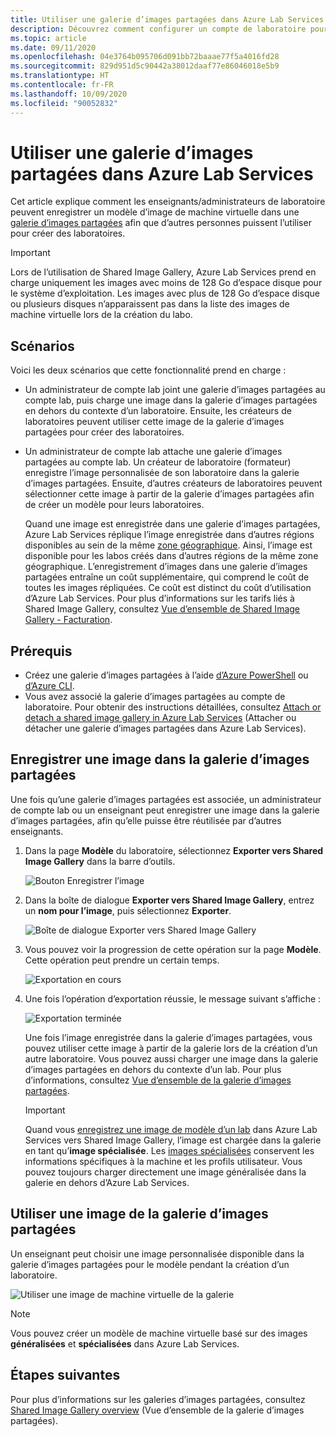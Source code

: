 ```yaml
---
title: Utiliser une galerie d’images partagées dans Azure Lab Services | Microsoft Docs
description: Découvrez comment configurer un compte de laboratoire pour utiliser une galerie d’images partagées, afin qu’un utilisateur puisse partager une image avec d’autres personnes et que ces autres personnes puissent utiliser l’image pour créer un modèle de machine virtuelle dans le laboratoire.
ms.topic: article
ms.date: 09/11/2020
ms.openlocfilehash: 04e3764b095706d091bb72baaae77f5a4016fd28
ms.sourcegitcommit: 829d951d5c90442a38012daaf77e86046018e5b9
ms.translationtype: HT
ms.contentlocale: fr-FR
ms.lasthandoff: 10/09/2020
ms.locfileid: "90052832"
---
```

# <a name="use-a-shared-image-gallery-in-azure-lab-services"></a>Utiliser une galerie d’images partagées dans Azure Lab Services
Cet article explique comment les enseignants/administrateurs de laboratoire peuvent enregistrer un modèle d’image de machine virtuelle dans une [galerie d’images partagées](https://docs.microsoft.com/azure/virtual-machines/windows/shared-image-galleries) afin que d’autres personnes puissent l’utiliser pour créer des laboratoires. 

> [!IMPORTANT]
> Lors de l’utilisation de Shared Image Gallery, Azure Lab Services prend en charge uniquement les images avec moins de 128 Go d’espace disque pour le système d’exploitation. Les images avec plus de 128 Go d’espace disque ou plusieurs disques n’apparaissent pas dans la liste des images de machine virtuelle lors de la création du labo.

## <a name="scenarios"></a>Scénarios
Voici les deux scénarios que cette fonctionnalité prend en charge : 

- Un administrateur de compte lab joint une galerie d’images partagées au compte lab, puis charge une image dans la galerie d’images partagées en dehors du contexte d’un laboratoire. Ensuite, les créateurs de laboratoires peuvent utiliser cette image de la galerie d’images partagées pour créer des laboratoires. 
- Un administrateur de compte lab attache une galerie d’images partagées au compte lab. Un créateur de laboratoire (formateur) enregistre l’image personnalisée de son laboratoire dans la galerie d’images partagées. Ensuite, d’autres créateurs de laboratoires peuvent sélectionner cette image à partir de la galerie d’images partagées afin de créer un modèle pour leurs laboratoires. 

    Quand une image est enregistrée dans une galerie d’images partagées, Azure Lab Services réplique l’image enregistrée dans d’autres régions disponibles au sein de la même [zone géographique](https://azure.microsoft.com/global-infrastructure/geographies/). Ainsi, l’image est disponible pour les labos créés dans d’autres régions de la même zone géographique. L’enregistrement d’images dans une galerie d’images partagées entraîne un coût supplémentaire, qui comprend le coût de toutes les images répliquées. Ce coût est distinct du coût d’utilisation d’Azure Lab Services. Pour plus d’informations sur les tarifs liés à Shared Image Gallery, consultez [Vue d’ensemble de Shared Image Gallery - Facturation]( https://docs.microsoft.com/azure/virtual-machines/windows/shared-image-galleries#billing).
    
## <a name="prerequisites"></a>Prérequis
- Créez une galerie d’images partagées à l’aide [d’Azure PowerShell](../virtual-machines/windows/shared-images.md) ou [d’Azure CLI](../virtual-machines/linux/shared-images.md).
- Vous avez associé la galerie d’images partagées au compte de laboratoire. Pour obtenir des instructions détaillées, consultez [Attach or detach a shared image gallery in Azure Lab Services](how-to-attach-detach-shared-image-gallery.md) (Attacher ou détacher une galerie d’images partagées dans Azure Lab Services).


## <a name="save-an-image-to-the-shared-image-gallery"></a>Enregistrer une image dans la galerie d’images partagées
Une fois qu’une galerie d’images partagées est associée, un administrateur de compte lab ou un enseignant peut enregistrer une image dans la galerie d’images partagées, afin qu’elle puisse être réutilisée par d’autres enseignants. 

1. Dans la page **Modèle** du laboratoire, sélectionnez **Exporter vers Shared Image Gallery** dans la barre d’outils.

    ![Bouton Enregistrer l’image](./media/how-to-use-shared-image-gallery/export-to-shared-image-gallery-button.png)
2. Dans la boîte de dialogue **Exporter vers Shared Image Gallery**, entrez un **nom pour l’image**, puis sélectionnez **Exporter**. 

    ![Boîte de dialogue Exporter vers Shared Image Gallery](./media/how-to-use-shared-image-gallery/export-to-shared-image-gallery-dialog.png)
3. Vous pouvez voir la progression de cette opération sur la page **Modèle**. Cette opération peut prendre un certain temps. 

    ![Exportation en cours](./media/how-to-use-shared-image-gallery/exporting-image-in-progress.png)
4. Une fois l’opération d’exportation réussie, le message suivant s’affiche :

    ![Exportation terminée](./media/how-to-use-shared-image-gallery/exporting-image-completed.png)

    Une fois l’image enregistrée dans la galerie d’images partagées, vous pouvez utiliser cette image à partir de la galerie lors de la création d’un autre laboratoire. Vous pouvez aussi charger une image dans la galerie d’images partagées en dehors du contexte d’un lab. Pour plus d’informations, consultez [Vue d’ensemble de la galerie d’images partagées](../virtual-machines/windows/shared-images.md). 

    > [!IMPORTANT]
    > Quand vous [enregistrez une image de modèle d’un lab](how-to-use-shared-image-gallery.md#save-an-image-to-the-shared-image-gallery) dans Azure Lab Services vers Shared Image Gallery, l’image est chargée dans la galerie en tant qu’**image spécialisée**. Les [images spécialisées](https://docs.microsoft.com/azure/virtual-machines/windows/shared-image-galleries#generalized-and-specialized-images) conservent les informations spécifiques à la machine et les profils utilisateur. Vous pouvez toujours charger directement une image généralisée dans la galerie en dehors d’Azure Lab Services.    

## <a name="use-an-image-from-the-shared-image-gallery"></a>Utiliser une image de la galerie d’images partagées
Un enseignant peut choisir une image personnalisée disponible dans la galerie d’images partagées pour le modèle pendant la création d’un laboratoire.

![Utiliser une image de machine virtuelle de la galerie](./media/how-to-use-shared-image-gallery/use-shared-image.png)

> [!NOTE]
> Vous pouvez créer un modèle de machine virtuelle basé sur des images **généralisées** et **spécialisées** dans Azure Lab Services. 


## <a name="next-steps"></a>Étapes suivantes
Pour plus d’informations sur les galeries d’images partagées, consultez [Shared Image Gallery overview](https://docs.microsoft.com/azure/virtual-machines/windows/shared-image-galleries) (Vue d’ensemble de la galerie d’images partagées).
